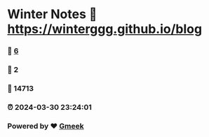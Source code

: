 # Winter Notes :link: https://winterggg.github.io/blog 
### :page_facing_up: [6](https://winterggg.github.io/blog/tag.html) 
### :speech_balloon: 2 
### :hibiscus: 14713 
### :alarm_clock: 2024-03-30 23:24:01 
### Powered by :heart: [Gmeek](https://github.com/Meekdai/Gmeek)
